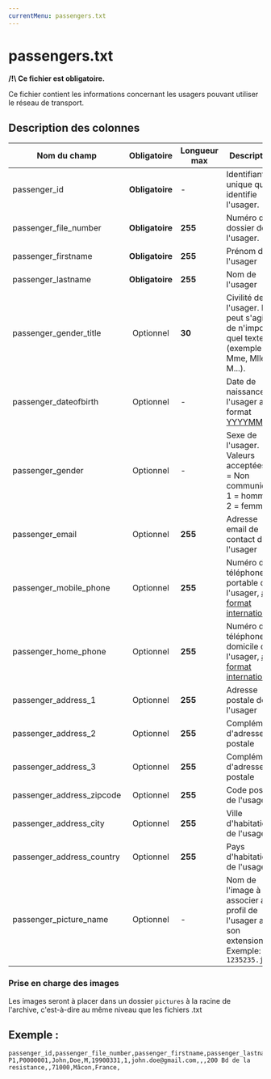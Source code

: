 ```yaml
---
currentMenu: passengers.txt
---
```


# passengers.txt

**/!\ Ce fichier est obligatoire.**

Ce fichier contient les informations concernant les usagers pouvant utiliser le réseau de transport.

## Description des colonnes

| Nom du champ             |  Obligatoire     |  Longueur max |  Description |
|---------------------------|:----------------:|------|--------------|
| passenger_id              |  **Obligatoire** |   -  |  Identifiant unique qui identifie l'usager. |
| passenger_file_number     |  **Obligatoire** |  **255** |  Numéro de dossier de l'usager. |
| passenger_firstname       |  **Obligatoire** |  **255** |  Prénom de l'usager |
| passenger_lastname        |  **Obligatoire** |  **255** |  Nom de l'usager |
| passenger_gender_title    |  Optionnel       |  **30**  |  Civilité de l'usager. Il peut s'agir de n'importe quel texte (exemple : Mme, Mlle, M...). |
| passenger_dateofbirth     |  Optionnel       |   -  |  Date de naissance de l'usager au format [YYYYMMDD](types.html#Dates) |
| passenger_gender          |  Optionnel       |   -  |  Sexe de l'usager.  Valeurs acceptées :  0 = Non communiqué, 1 = homme, 2 = femme |
| passenger_email           |  Optionnel       |  **255** |  Adresse email de contact de l'usager |
| passenger_mobile_phone    |  Optionnel       |  **255** |  Numéro de téléphone portable de l'usager, [au format international](types.html) |
| passenger_home_phone      |  Optionnel       |  **255** |  Numéro de téléphone du domicile de l'usager, [au format international](types.html) |
| passenger_address_1       |  Optionnel       |  **255** |  Adresse postale de l'usager |
| passenger_address_2       |  Optionnel       |  **255** |  Complément d'adresse postale |
| passenger_address_3       |  Optionnel       |  **255** |  Complément d'adresse postale |
| passenger_address_zipcode |  Optionnel       |  **255** |  Code postal de l'usager |
| passenger_address_city    |  Optionnel       |  **255** |  Ville d'habitation de l'usager |
| passenger_address_country |  Optionnel       |  **255** |  Pays d'habitation de l'usager |
| passenger_picture_name    |  Optionnel       |   -  |  Nom de l'image à associer au profil de l'usager avec son extension. Exemple: `1235235.jpg` | 

### Prise en charge des images

Les images seront à placer dans un dossier `pictures` à la racine de l'archive, c'est-à-dire au même niveau que les fichiers .txt

## Exemple :
```
passenger_id,passenger_file_number,passenger_firstname,passenger_lastname,passenger_gender_title,passenger_dateofbirth,passenger_gender,passenger_email,passenger_mobile_phone,passenger_home_phone,passenger_address_1,passenger_address_2,passenger_address_3,passenger_address_zipcode,passenger_address_city,passenger_address_country,passenger_picture_name
P1,P0000001,John,Doe,M,19900331,1,john.doe@gmail.com,,,200 Bd de la resistance,,71000,Mâcon,France,
```
